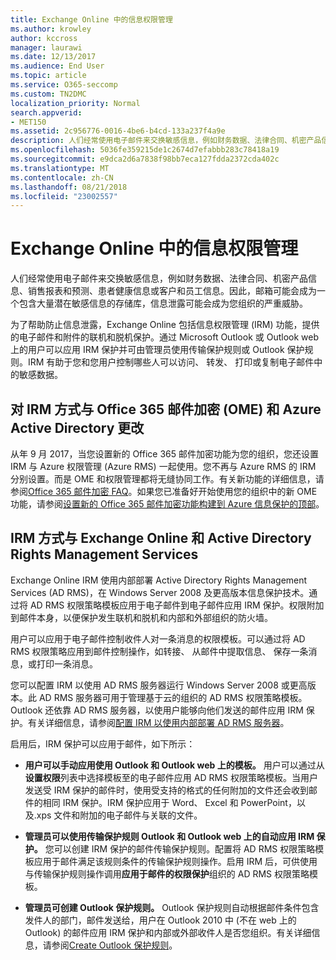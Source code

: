 ```yaml
---
title: Exchange Online 中的信息权限管理
ms.author: krowley
author: kccross
manager: laurawi
ms.date: 12/13/2017
ms.audience: End User
ms.topic: article
ms.service: O365-seccomp
ms.custom: TN2DMC
localization_priority: Normal
search.appverid:
- MET150
ms.assetid: 2c956776-0016-4be6-b4cd-133a237f4a9e
description: 人们经常使用电子邮件来交换敏感信息，例如财务数据、法律合同、机密产品信息、销售报表和预测、患者健康信息或客户和员工信息。因此，邮箱可能会成为一个包含大量潜在敏感信息的存储库，信息泄露可能会成为您组织的严重威胁。
ms.openlocfilehash: 5036fe359215de1c2674d7efabbb283c78418a19
ms.sourcegitcommit: e9dca2d6a7838f98bb7eca127fdda2372cda402c
ms.translationtype: MT
ms.contentlocale: zh-CN
ms.lasthandoff: 08/21/2018
ms.locfileid: "23002557"
---
```

# <a name="information-rights-management-in-exchange-online"></a>Exchange Online 中的信息权限管理

人们经常使用电子邮件来交换敏感信息，例如财务数据、法律合同、机密产品信息、销售报表和预测、患者健康信息或客户和员工信息。因此，邮箱可能会成为一个包含大量潜在敏感信息的存储库，信息泄露可能会成为您组织的严重威胁。
  
为了帮助防止信息泄露，Exchange Online 包括信息权限管理 (IRM) 功能，提供的电子邮件和附件的联机和脱机保护。通过 Microsoft Outlook 或 Outlook web 上的用户可以应用 IRM 保护并可由管理员使用传输保护规则或 Outlook 保护规则。IRM 有助于您和您用户控制哪些人可以访问、 转发、 打印或复制电子邮件中的敏感数据。
  
## <a name="changes-to-how-irm-works-with-office-365-message-encryption-ome-and-azure-active-directory"></a>对 IRM 方式与 Office 365 邮件加密 (OME) 和 Azure Active Directory 更改

从年 9 月 2017，当您设置新的 Office 365 邮件加密功能为您的组织，您还设置 IRM 与 Azure 权限管理 (Azure RMS) 一起使用。您不再与 Azure RMS 的 IRM 分别设置。而是 OME 和权限管理都将无缝协同工作。有关新功能的详细信息，请参阅[Office 365 邮件加密 FAQ](https://support.office.com/article/0432dce9-d9b6-4e73-8a13-4a932eb0081e)。如果您已准备好开始使用您的组织中的新 OME 功能，请参阅[设置新的 Office 365 邮件加密功能构建到 Azure 信息保护的顶部](https://support.office.com/article/7ff0c040-b25c-4378-9904-b1b50210d00e)。
  
## <a name="how-irm-works-with-exchange-online-and-active-directory-rights-management-services"></a>IRM 方式与 Exchange Online 和 Active Directory Rights Management Services

Exchange Online IRM 使用内部部署 Active Directory Rights Management Services (AD RMS)，在 Windows Server 2008 及更高版本信息保护技术。通过将 AD RMS 权限策略模板应用于电子邮件到电子邮件应用 IRM 保护。权限附加到邮件本身，以便保护发生联机和脱机和内部和外部组织的防火墙。
  
用户可以应用于电子邮件控制收件人对一条消息的权限模板。可以通过将 AD RMS 权限策略应用到邮件控制操作，如转接、 从邮件中提取信息、 保存一条消息，或打印一条消息。
  
您可以配置 IRM 以使用 AD RMS 服务器运行 Windows Server 2008 或更高版本。此 AD RMS 服务器可用于管理基于云的组织的 AD RMS 权限策略模板。Outlook 还依靠 AD RMS 服务器，以使用户能够向他们发送的邮件应用 IRM 保护。有关详细信息，请参阅[配置 IRM 以使用内部部署 AD RMS 服务器](configure-irm-to-use-an-on-premises-ad-rms-server.md)。 
  
启用后，IRM 保护可以应用于邮件，如下所示：
  
- **用户可以手动应用使用 Outlook 和 Outlook web 上的模板。** 用户可以通过从**设置权限**列表中选择模板至的电子邮件应用 AD RMS 权限策略模板。当用户发送受 IRM 保护的邮件时，使用受支持的格式的任何附加的文件还会收到邮件的相同 IRM 保护。IRM 保护应用于 Word、 Excel 和 PowerPoint，以及.xps 文件和附加的电子邮件与关联的文件。 
    
- **管理员可以使用传输保护规则 Outlook 和 Outlook web 上的自动应用 IRM 保护。** 您可以创建 IRM 保护的邮件传输保护规则。配置将 AD RMS 权限策略模板应用于邮件满足该规则条件的传输保护规则操作。启用 IRM 后，可供使用与传输保护规则操作调用**应用于邮件的权限保护**组织的 AD RMS 权限策略模板。
    
- **管理员可创建 Outlook 保护规则。** Outlook 保护规则自动根据邮件条件包含发件人的部门，邮件发送给，用户在 Outlook 2010 中 (不在 web 上的 Outlook) 的邮件应用 IRM 保护和内部或外部收件人是否您组织。有关详细信息，请参阅[Create Outlook 保护规则](http://technet.microsoft.com/library/da64750d-faaf-44de-ad8c-888eba7fbdbf.aspx)。
    

